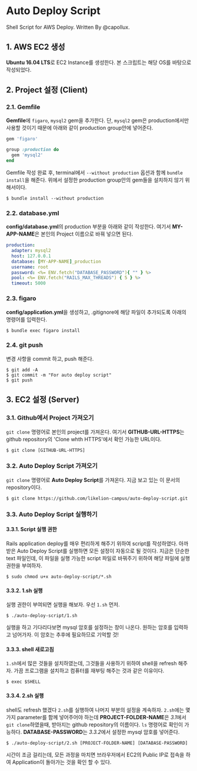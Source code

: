 # Auto Deploy Script

Shell Script for AWS Deploy. Written By @capollux.

## 1. AWS EC2 생성

**Ubuntu 16.04 LTS**로 EC2 Instance를 생성한다. 본 스크립트는 해당 OS를 바탕으로 작성되었다.

## 2. Project 설정 (Client)

### 2.1. Gemfile

**Gemfile**에 `figaro`, `mysql2` gem을 추가한다. 단, `mysql2` gem은 production에서만 사용할 것이기 때문에 아래와 같이 production group안에 넣어준다.

```ruby
gem 'figaro'

group :production do
  gem 'mysql2'
end
``` 

Gemfile 작성 완료 후, terminal에서 `--without production` 옵션과 함께 `bundle install`을 해준다. 위에서 설정한 production group안의 gem들을 설치하지 않기 위해서이다.

```console
$ bundle install --without production
```

### 2.2. database.yml

**config/database.yml**의 production 부분을 아래와 같이 작성한다. 여기서 **MY-APP-NAME**은 본인의 Project 이름으로 바꿔 넣으면 된다.

```yaml
production:
  adapter: mysql2
  host: 127.0.0.1
  database: [MY-APP-NAME]_production
  username: root
  password: <%= ENV.fetch("DATABASE_PASSWORD"){ "" } %>
  pool: <%= ENV.fetch("RAILS_MAX_THREADS") { 5 } %>
  timeout: 5000
```

### 2.3. figaro

**config/application.yml**을 생성하고, .gitignore에 해당 파일이 추가되도록 아래의 명령어를 입력한다.

```console
$ bundle exec figaro install
```

### 2.4. git push

변경 사항을 commit 하고, push 해준다.

```console
$ git add -A
$ git commit -m "For auto deploy script"
$ git push
```

## 3. EC2 설정 (Server)

### 3.1. Github에서 Project 가져오기

`git clone` 명령어로 본인의 project를 가져온다. 여기서 **GITHUB-URL-HTTPS**는 github repository의 'Clone whth HTTPS'에서 확인 가능한 URL이다.

```console
$ git clone [GITHUB-URL-HTTPS]
```

### 3.2. Auto Deploy Script 가져오기

`git clone` 명령어로 **Auto Deploy Script**를 가져온다. 지금 보고 있는 이 문서의 repository이다.

```console
$ git clone https://github.com/likelion-campus/auto-deploy-script.git
```

### 3.3. Auto Deploy Script 실행하기


#### 3.3.1. Script 실행 권한

Rails application deploy를 매우 편리하게 해주기 위하여 script를 작성하였다. 아까 받은 Auto Deploy Script를 실행하면 모든 설정이 자동으로 될 것이다. 지금은 단순한 text 파일인데, 이 파일을 실행 가능한 script 파일로 바꿔주기 위하여 해당 파일에 실행 권한을 부여하자.

```console
$ sudo chmod u+x auto-deploy-script/*.sh
```

#### 3.3.2. 1.sh 실행

실행 권한이 부여되면 실행을 해보자. 우선 `1.sh` 먼저.

```console
$ ./auto-deploy-script/1.sh
```

실행을 하고 기다리다보면 mysql 암호를 설정하는 창이 나온다. 원하는 암호를 입력하고 넘어가자. 이 암호는 추후에 필요하므로 기억할 것!

#### 3.3.3. shell 새로고침

`1.sh`에서 많은 것들을 설치하였는데, 그것들을 사용하기 위하여 shell을 refresh 해주자. 가끔 프로그램을 설치하고 컴퓨터를 재부팅 해주는 것과 같은 이유이다.

```console
$ exec $SHELL
```

#### 3.3.4. 2.sh 실행

shell도 refresh 했겠다 `2.sh`를 실행하여 나머지 부분의 설정을 계속하자.
`2.sh`에는 몇가지 parameter를 함께 넣어주어야 하는데 **PROJECT-FOLDER-NAME**은 *3.1*에서 `git clone`하였을때, 받아지는 github repository의 이름이다. `ls` 명령어로 확인이 가능하다.
**DATABASE-PASSWORD**는 *3.3.2*에서 설정한 mysql 암호를 넣어준다.

```console
$ ./auto-deploy-script/2.sh [PROJECT-FOLDER-NAME] [DATABASE-PASSWORD]
```

시간이 조금 걸리는데, 모든 과정을 마치면 브라우저에서 EC2의 Public IP로 접속을 하여 Application이 돌아가는 것을 확인 할 수 있다.



